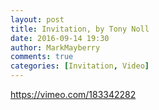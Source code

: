 ```yaml
---
layout: post
title: Invitation, by Tony Noll
date: 2016-09-14 19:30
author: MarkMayberry
comments: true
categories: [Invitation, Video]
---
```

https://vimeo.com/183342282
